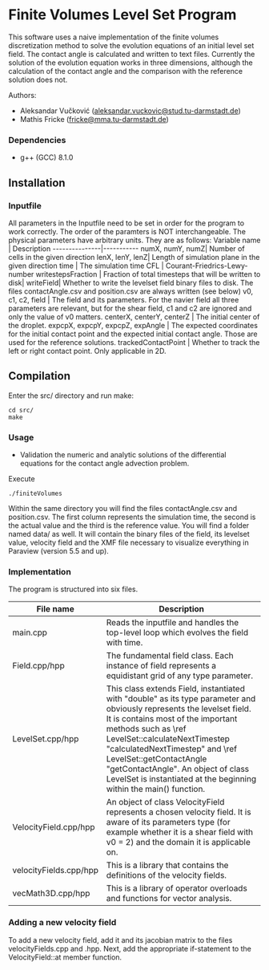# Finite Volumes Level Set Program

This software uses a naive implementation of the finite volumes discretization method to solve the evolution equations of an
initial level set field. The contact angle is calculated and written to text files. Currently the solution of the evolution equation works in three dimensions, although the calculation of the contact angle and the comparison with the reference solution does not.

Authors:
* Aleksandar Vučković (aleksandar.vuckovic@stud.tu-darmstadt.de)
* Mathis Fricke (fricke@mma.tu-darmstadt.de)

### Dependencies

* g++ (GCC) 8.1.0

## Installation

### Inputfile

All parameters in the Inputfile need to be set in order for the program to work correctly.
The order of the paramters is NOT interchangeable.
The physical parameters have arbitrary units.
They are as follows:
Variable name | Description
---------------|-----------
numX, numY, numZ| Number of cells in the given direction
lenX, lenY, lenZ| Length of simulation plane in the given direction
time | The simulation time
CFL  | Courant-Friedrics-Lewy-number
writestepsFraction | Fraction of total timesteps that will be written to disk|
writeField| Whether to write the levelset field binary files to disk. The files contactAngle.csv and position.csv are always written (see below)
v0, c1, c2, field |  The field and its parameters. For the navier field all three parameters are relevant, but for the shear field, c1 and c2 are ignored and only the value of v0 matters.
centerX, centerY, centerZ | The initial center of the droplet.
expcpX, expcpY, expcpZ, expAngle | The expected coordinates for the initial contact point and the expected initial contact angle. Those are used for the reference solutions.
trackedContactPoint | Whether to track the left or right contact point. Only applicable in 2D.

## Compilation

Enter the src/ directory and run make:

    cd src/
    make

### Usage

* Validation the numeric and analytic solutions of the differential equations for the contact angle advection problem.

Execute

    ./finiteVolumes

Within the same directory you will find the files contactAngle.csv and position.csv. The first column represents the simulation time, the second is the actual value and the third is the reference value.
You will find a folder named data/ as well. It will contain the binary files of the field, its levelset value, velocity field and the XMF file necessary to visualize everything in Paraview (version 5.5 and up).

### Implementation

The program is structured into six files.

File name  | Description
----------------------|------------------
main.cpp | Reads the inputfile and handles the top-level loop which evolves the field with time.
Field.cpp/hpp | The fundamental field class. Each instance of field represents a equidistant grid of any type parameter.
LevelSet.cpp/hpp | This class extends Field, instantiated with "double" as its type parameter and obviously represents the levelset field. <br>It is contains most of the important methods such as \ref LevelSet::calculateNextTimestep "calculatedNextTimestep" and \ref LevelSet::getContactAngle "getContactAngle". An object of class LevelSet is instantiated at the beginning within the main() function.
VelocityField.cpp/hpp | An object of class VelocityField represents a chosen velocity field. It is aware of its parameters type (for example whether it is a shear field with v0 = 2) and the domain it is applicable on.
velocityFields.cpp/hpp | This is a library that contains the definitions of the velocity fields.
vecMath3D.cpp/hpp |  This is a library of operator overloads and functions for vector analysis.

### Adding a new velocity field

To add a new velocity field, add it and its jacobian matrix to the files velocityFields.cpp and .hpp. Next, add the appropriate if-statement to the VelocityField::at member function.





